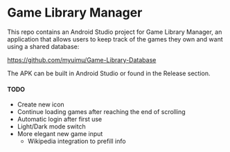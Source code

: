 # Game Library Manager

This repo contains an Android Studio project for Game Library Manager, an application that allows users to keep track of
the games they own and want using a shared database:

https://github.com/myuimu/Game-Library-Database

The APK can be built in Android Studio or found in the Release section.

#### TODO
* Create new icon
* Continue loading games after reaching the end of scrolling
* Automatic login after first use
* Light/Dark mode switch
* More elegant new game input
  * Wikipedia integration to prefill info
